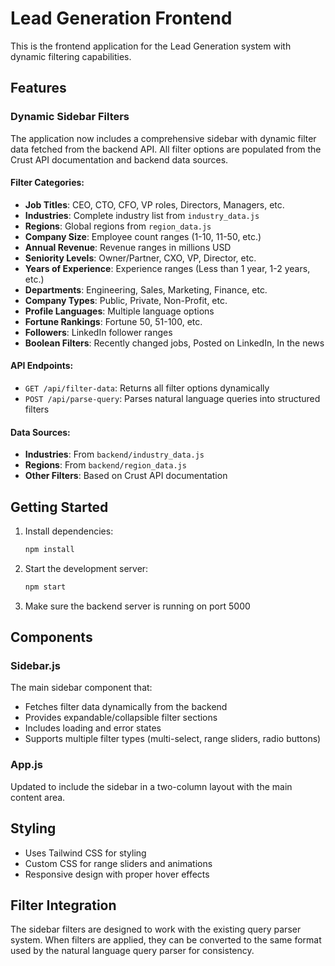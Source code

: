 # Lead Generation Frontend

This is the frontend application for the Lead Generation system with dynamic filtering capabilities.

## Features

### Dynamic Sidebar Filters
The application now includes a comprehensive sidebar with dynamic filter data fetched from the backend API. All filter options are populated from the Crust API documentation and backend data sources.

#### Filter Categories:
- **Job Titles**: CEO, CTO, CFO, VP roles, Directors, Managers, etc.
- **Industries**: Complete industry list from `industry_data.js`
- **Regions**: Global regions from `region_data.js`
- **Company Size**: Employee count ranges (1-10, 11-50, etc.)
- **Annual Revenue**: Revenue ranges in millions USD
- **Seniority Levels**: Owner/Partner, CXO, VP, Director, etc.
- **Years of Experience**: Experience ranges (Less than 1 year, 1-2 years, etc.)
- **Departments**: Engineering, Sales, Marketing, Finance, etc.
- **Company Types**: Public, Private, Non-Profit, etc.
- **Profile Languages**: Multiple language options
- **Fortune Rankings**: Fortune 50, 51-100, etc.
- **Followers**: LinkedIn follower ranges
- **Boolean Filters**: Recently changed jobs, Posted on LinkedIn, In the news

#### API Endpoints:
- `GET /api/filter-data`: Returns all filter options dynamically
- `POST /api/parse-query`: Parses natural language queries into structured filters

#### Data Sources:
- **Industries**: From `backend/industry_data.js`
- **Regions**: From `backend/region_data.js`
- **Other Filters**: Based on Crust API documentation

## Getting Started

1. Install dependencies:
   ```bash
   npm install
   ```

2. Start the development server:
   ```bash
   npm start
   ```

3. Make sure the backend server is running on port 5000

## Components

### Sidebar.js
The main sidebar component that:
- Fetches filter data dynamically from the backend
- Provides expandable/collapsible filter sections
- Includes loading and error states
- Supports multiple filter types (multi-select, range sliders, radio buttons)

### App.js
Updated to include the sidebar in a two-column layout with the main content area.

## Styling
- Uses Tailwind CSS for styling
- Custom CSS for range sliders and animations
- Responsive design with proper hover effects

## Filter Integration
The sidebar filters are designed to work with the existing query parser system. When filters are applied, they can be converted to the same format used by the natural language query parser for consistency.
